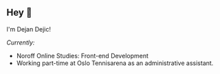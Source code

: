   <link rel="stylesheet" href="https://cdnjs.cloudflare.com/ajax/libs/font-awesome/6.0.0-beta2/css/all.min.css">
  
<h2> Hey 👋 </h2>

I'm Dejan Dejic!

<i> Currently:</i>

- Noroff Online Studies: Front-end Development
- Working part-time at Oslo Tennisarena as an administrative assistant.

<i class="fa-brands fa-html5"></i>
